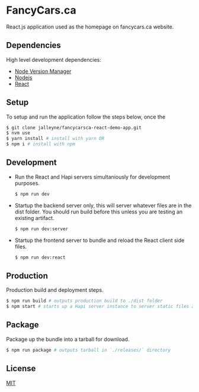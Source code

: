 # FancyCars.ca

React.js application used as the homepage on fancycars.ca website.

## Dependencies

High level development dependencies:

* [Node Version Manager](https://github.com/creationix/nvm)
* [Nodejs](https://www.nodejs.org)
* [React](https://reactjs.org)

## Setup

To setup and run the application follow the steps below, once the

```bash
$ git clone jalleyne/fancycarsca-react-demo-app.git
$ nvm use
$ yarn install # install with yarn OR
$ npm i # install with npm
```

## Development

* Run the React and Hapi servers simultaniously for development purposes.

  ```bash
  $ npm run dev
  ```

* Startup the backend server only, this will server whatever files are in the dist folder. You should run build before this unless you are testing an existing artifact.

  ```bash
  $ npm run dev:server
  ```

* Startup the frontend server to bundle and reload the React client side files.

  ```bash
  $ npm run dev:react
  ```

## Production

Production build and deployment steps.

```bash
$ npm run build # outputs production build to ./dist folder
$ npm start # starts up a Hapi server instance to server static files and act as a backend for frontend react code.
```

## Package

Package up the bundle into a tarball for download.

```bash
$ npm run package # outputs tarball in `./releases/` directory
```

## License

[MIT](./LICENSE.md)
